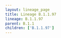 ```yaml
---
layout: lineage_page
title: Lineage B.1.1.97
lineage: B.1.1.97
parent: B.1.1
children: ['B.1.1.97']
---
```

